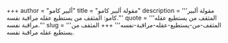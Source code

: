 +++
author = "ألبير كامو"
title = "مقولة ألبير كامو"
description = '''مقولة ألبير كامو: المثقف من يستطيع عقله مراقبة نفسه.'''
quote = '''المثقف من يستطيع عقله مراقبة نفسه.'''
slug = '''المثقف-من-يستطيع-عقله-مراقبة-نفسه'''
+++
المثقف من يستطيع عقله مراقبة نفسه.
